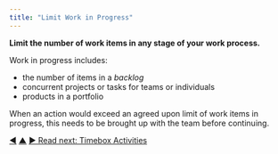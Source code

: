 ```yaml
---
title: "Limit Work in Progress"
---
```



**Limit the number of work items in any stage of your work process.**

Work in progress includes:

-   the number of items in a <dfn data-info="Backlog: A list of (often prioritized) uncompleted work items (deliverables), or drivers that need to be addressed.">backlog</dfn>
-   concurrent projects or tasks for teams or individuals
-   products in a portfolio

When an action would exceed an agreed upon limit of work items in progress, this needs to be brought up with the team before continuing.



<div class="bottom-nav">
<a href="pull-system-for-work.html" title="Back to: Pull-System For Work">◀</a> <a href="organizing-work.html" title="Up: Organizing Work">▲</a> <a href="timebox-activities.html" title="">▶ Read next: Timebox Activities</a>
</div>


<script type="text/javascript">
Mousetrap.bind('g n', function() {
    window.location.href = 'timebox-activities.html';
    return false;
});
</script>

